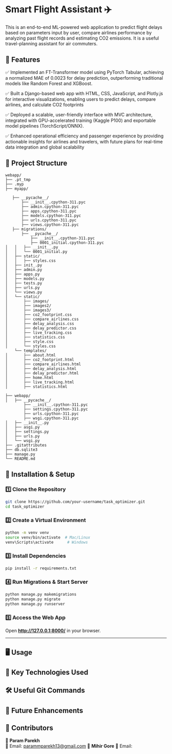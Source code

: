 
# **Smart Flight Assistant ✈️** 
This is an end-to-end ML-powered web application to predict flight delays based on parameters input by user, compare airlines performance by analyzing past flight records and estimating CO2 emissions. It is a useful travel-planning assistant for air commuters. 

## **📌 Features**  
✅ Implemented an FT-Transformer model using PyTorch Tabular, achieving a normalized MAE of 0.0023 for delay prediction, outperforming traditional models like Random Forest and XGBoost.

✅ Built a Django-based web app with HTML, CSS, JavaScript, and Plotly.js for interactive visualizations, enabling users to
 predict delays, compare airlines, and calculate CO2 footprints

✅  Deployed a scalable, user-friendly interface with MVC architecture, integrated with GPU-accelerated training (Kaggle
 P100) and exportable model pipelines (TorchScript/ONNX).

✅ Enhanced operational efficiency and passenger experience by providing actionable insights for airlines and travelers, with
 future plans for real-time data integration and global scalability
 

## **📂 Project Structure** 
```
webapp/
├── .pt_tmp
├── .myp
├── myapp/

   ├── __pycache__/
       ├── __init__.cpython-311.pyc
       ├── admin.cpython-311.pyc
       ├── apps.cpython-311.pyc
       ├── models.cpython-311.pyc
       ├── urls.cpython-311.pyc
       ├── views.cpython-311.pyc
   ├── migrations/
       ├── __pycache__/
           ├── __init__.cpython-311.pyc
           ├── 0001_initial.cpython-311.pyc
│   │   ├── __init__.py
│   │   └── 0001_initial.py
│   ├── static/
│   │   ├── styles.css
│   ├── init_.py
│   ├── admin.py
│   ├── apps.py
│   ├── models.py
│   ├── tests.py
│   ├── urls.py
│   └── views.py
│   └── static/
│       ├── images/
│       ├── images2/
│       ├── images3/
│       ├── co2_footprint.css
│       ├── compare_airlines.css
│       ├── delay_analysis.css
│       ├── delay_predictor.css
│       ├── live_tracking.css
│       ├── statistics.css
│       ├── style.css
│       └── styles.css
    └── templates/
│       ├── about.html
│       ├── co2_footprint.html
│       ├── compare_airlines.html
│       ├── delay_analysis.html
│       ├── delay_predictor.html
│       ├── home.html
│       ├── live_tracking.html
│       ├── statistics.html

├── webapp/
│   ├── __pycache__/
        ├── __init__.cpython-311.pyc
        ├── settings.cpython-311.pyc
        ├── urls.cpython-311.pyc
        ├── wsgi.cpython-311.pyc
│   ├── __init__.py
│   ├── asgi.py
│   ├── settings.py
│   ├── urls.py
│   └── wsgi.py
├── .gitattributes
├── db.sqlite3
├── manage.py
└── README.md
```


## **🚀 Installation & Setup**
### **1️⃣ Clone the Repository**  
```sh
git clone https://github.com/your-username/task_optimizer.git
cd task_optimizer
```

### **2️⃣ Create a Virtual Environment**  
```sh
python -m venv venv
source venv/bin/activate  # Mac/Linux
venv\Scripts\activate      # Windows
```

### **3️⃣ Install Dependencies**  
```sh
pip install -r requirements.txt
```

### **4️⃣ Run Migrations & Start Server**  
```sh
python manage.py makemigrations
python manage.py migrate
python manage.py runserver
```

### **5️⃣ Access the Web App**  
Open **http://127.0.0.1:8000/** in your browser.

---

## **🖥️ Usage**

## **📌 Key Technologies Used**

## **🛠️ Useful Git Commands**

## **🚀 Future Enhancements**  

## **📌 Contributors** 
👤 **Param Parekh**   
📧 Email: parammparekh13@gmail.com
👤 **Mihir Gore** 
📧 Email: 



